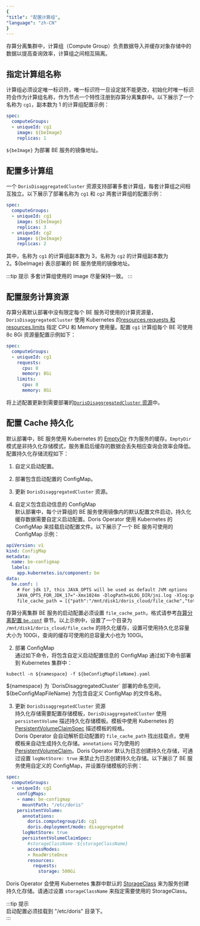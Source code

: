 ```yaml
---
{
"title": "配置计算组",
"language": "zh-CN"
}
---
```


<!-- 
Licensed to the Apache Software Foundation (ASF) under one
or more contributor license agreements.  See the NOTICE file
distributed with this work for additional information
regarding copyright ownership.  The ASF licenses this file
to you under the Apache License, Version 2.0 (the
"License"); you may not use this file except in compliance
with the License.  You may obtain a copy of the License at

  http://www.apache.org/licenses/LICENSE-2.0

Unless required by applicable law or agreed to in writing,
software distributed under the License is distributed on an
"AS IS" BASIS, WITHOUT WARRANTIES OR CONDITIONS OF ANY
KIND, either express or implied.  See the License for the
specific language governing permissions and limitations
under the License.
-->

存算分离集群中，计算组（Compute Group）负责数据导入并缓存对象存储中的数据以提高查询效率，计算组之间相互隔离。

## 指定计算组名称
计算组必须设定唯一标识符，唯一标识符一旦设定就不能更改，初始化时唯一标识符会作为计算组名称，作为节点一个特性注册到存算分离集群中。以下展示了一个名称为 `cg1`，副本数为 1 的计算组配置示例：
```yaml
spec:
  computeGroups:
  - uniqueId: cg1
    image: ${beImage}
    replicas: 1
```
`${beImage}` 为部署 BE 服务的镜像地址。

## 配置多计算组
一个 `DorisDisaggregatedCluster` 资源支持部署多套计算组，每套计算组之间相互独立。以下展示了部署名称为 `cg1` 和 `cg2` 两套计算组的配置示例：
```yaml
spec:
  computeGroups:
  - uniqueId: cg1
    image: ${beImage}
    replicas: 3
  - uniqueId: cg2
    image: ${beImage}
    replicas: 2
```
其中，名称为 `cg1` 的计算组副本数为 3，名称为 `cg2` 的计算组副本数为 2。${beImage} 表示部署的 BE 服务使用的镜像地址。

:::tip 提示
多套计算组使用的 image 尽量保持一致。
:::

## 配置服务计算资源
存算分离默认部署中没有限定每个 BE 服务可使用的计算资源量，`DorisDisaggregatedCluster` 使用 Kubernetes 的[resources.requests 和 resources.limits](https://kubernetes.io/docs/concepts/configuration/manage-resources-containers/#requests-and-limits) 指定 CPU 和 Memory 使用量。配置 `cg1` 计算组每个 BE 可使用 8c 8Gi 资源量配置示例如下：
```yaml
spec:
  computeGroups:
  - uniqueId: cg1
    requests:
      cpu: 8
      memory: 8Gi
    limits:
      cpu: 8
      memory: 8Gi
```

将上述配置更新到需要部署的[`DorisDisaggregatedCluster` 资源](install-quickstart.md#第3步部署存算分离集群)中。

## 配置 Cache 持久化
默认部署中，BE 服务使用 Kubernetes 的 [EmptyDir](https://kubernetes.io/zh-cn/docs/concepts/storage/volumes/#emptydir) 作为服务的缓存。`EmptyDir` 模式是非持久化存储模式，服务重启后缓存的数据会丢失相应查询会效率会降低。配置持久化存储流程如下：
1. 自定义启动配置。  
2. 部署包含启动配置的 ConfigMap。  
3. 更新 `DorisDisaggregatedCluster` 资源。  

1. 自定义包含启动信息的 ConfigMap  
  默认部署中，每个计算组的 BE 服务使用镜像内的默认配置文件启动，持久化缓存数据需要自定义启动配置。Doris Operator 使用 Kubernetes 的 ConfigMap 来挂载启动配置文件。以下展示了一个 BE 服务可使用的 ConfigMap 示例：
  ```yaml
  apiVersion: v1
  kind: ConfigMap
  metadata:
    name: be-configmap
    labels:
      app.kubernetes.io/component: be
  data:
    be.conf: |
      # For jdk 17, this JAVA_OPTS will be used as default JVM options
      JAVA_OPTS_FOR_JDK_17="-Xmx1024m -DlogPath=$LOG_DIR/jni.log -Xlog:gc*:$LOG_DIR/be.gc.log.$CUR_DATE:time,uptime:filecount=10,filesize=50M -Djavax.security.auth.useSubjectCredsOnly=false -Dsun.security.krb5.debug=true -Dsun.java.command=DorisBE -XX:-CriticalJNINatives -XX:+IgnoreUnrecognizedVMOptions --add-opens=java.base/java.lang=ALL-UNNAMED --add-opens=java.base/java.lang.invoke=ALL-UNNAMED --add-opens=java.base/java.lang.reflect=ALL-UNNAMED --add-opens=java.base/java.io=ALL-UNNAMED --add-opens=java.base/java.net=ALL-UNNAMED --add-opens=java.base/java.nio=ALL-UNNAMED --add-opens=java.base/java.util=ALL-UNNAMED --add-opens=java.base/java.util.concurrent=ALL-UNNAMED --add-opens=java.base/java.util.concurrent.atomic=ALL-UNNAMED --add-opens=java.base/sun.nio.ch=ALL-UNNAMED --add-opens=java.base/sun.nio.cs=ALL-UNNAMED --add-opens=java.base/sun.security.action=ALL-UNNAMED --add-opens=java.base/sun.util.calendar=ALL-UNNAMED --add-opens=java.security.jgss/sun.security.krb5=ALL-UNNAMED --add-opens=java.management/sun.management=ALL-UNNAMED"
      file_cache_path = [{"path":"/mnt/disk1/doris_cloud/file_cache","total_size":107374182400,"query_limit":107374182400}]
  ```
  存算分离集群 BE 服务的启动配置必须设置 `file_cache_path`，格式请参考[存算分离配置 `be.conf`](../../../../compute-storage-decoupled/compilation-and-deployment.md#541-配置-beconf) 章节。以上示例中，设置了一个目录为 `/mnt/disk1/doris_cloud/file_cache` 的持久化缓存，设置可使用持久化总容量大小为 100Gi，查询的缓存可使用的总容量大小也为 100Gi。

2. 部署 ConfigMap  
  通过如下命令，将包含自定义启动配置信息的 ConfigMap 通过如下命令部署到 Kubernetes 集群中：
  ```shell
  kubectl -n ${namespace} -f ${beConfigMapFileName}.yaml 
  ```
  ${namespace} 为 `DorisDisaggregatedCluster` 部署的命名空间，${beConfigMapFileName} 为包含自定义 ConfigMap 的文件名称。

3. 更新 `DorisDisaggregatedCluster` 资源  
  持久化存储需要配置存储模板，`DorisDisaggregatedCluster` 使用 `persistentVolume` 描述持久化存储模板。模板中使用 Kubernetes 的 [PersistentVolumeClaimSpec](https://kubernetes.io/zh-cn/docs/reference/kubernetes-api/config-and-storage-resources/persistent-volume-claim-v1/#PersistentVolumeClaimSpec) 描述模板的规格。  
  Doris Operator 会自动解析启动配置的 `file_cache_path` 找出挂载点，使用模板来自动生成持久化存储。`annotations` 可为使用的 [PersistentVolumeClaim](https://kubernetes.io/zh-cn/docs/reference/kubernetes-api/config-and-storage-resources/persistent-volume-claim-v1/)。Doris Operator 默认为日志创建持久化存储，可通过设置 `logNotStore: true` 来禁止为日志创建持久化存储。以下展示了 BE 服务使用自定义的 ConfigMap，并设置存储模板的示例：
  ```yaml
  spec:
    computeGroups:
    - uniqueId: cg1
      configMaps:
      - name: be-configmap
        mountPath: "/etc/doris"
      persistentVolume:
        annotations:
          doris.computegroup/id: cg1
          doris.deployment/mode: disaggregated
        logNotStore: true
        persistentVolumeClaimSpec:
          #storageClassName：${storageClassName}
          accessModes:
          - ReadWriteOnce
          resources:
            requests:
              storage: 500Gi
  ```
  Doris Operator 会使用 Kubernetes 集群中默认的 [StorageClass](https://kubernetes.io/zh-cn/docs/concepts/storage/storage-classes/#default-storageclass) 来为服务创建持久化存储。请通过设置 `storageClassName` 来指定需要使用的 StorageClass。

:::tip 提示  
启动配置必须挂载到 "/etc/doris" 目录下。  
:::
